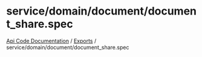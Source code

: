 # service/domain/document/document\_share.spec
 
[Api Code Documentation](../README.md) / [Exports](../modules.md) / service/domain/document/document\_share.spec
